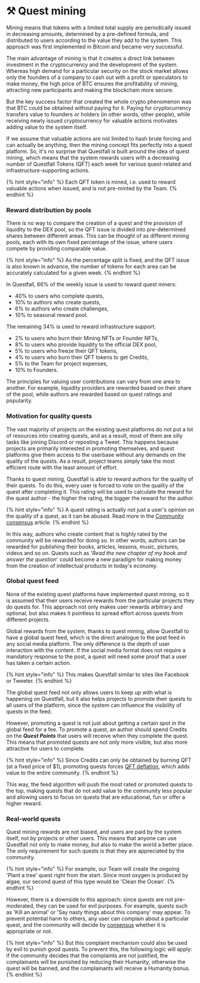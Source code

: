 # ⚒️ Quest mining

Mining means that tokens with a limited total supply are periodically issued in decreasing amounts, determined by a pre-defined formula, and distributed to users according to the value they add to the system. This approach was first implemented in Bitcoin and became very successful.

The main advantage of mining is that it creates a direct link between investment in the cryptocurrency and the development of the system. Whereas high demand for a particular security on the stock market allows only the founders of a company to cash out with a profit or speculators to make money, the high price of BTC ensures the profitability of mining, attracting new participants and making the blockchain more secure.

But the key success factor that created the whole crypto phenomenon was that BTC could be obtained without paying for it. Paying for cryptocurrency transfers value to founders or holders (in other words, other people), while receiving newly issued cryptocurrency for valuable actions motivates adding value to the system itself.

If we assume that valuable actions are not limited to hash brute forcing and can actually be anything, then the mining concept fits perfectly into a quest platform. So, it's no surprise that Questfall is built around the idea of quest mining, which means that the system rewards users with a decreasing number of Questfall Tokens (QFT) each week for various quest-related and infrastructure-supporting actions.

{% hint style="info" %}
Each QFT token is mined, i.e. used to reward valuable actions when issued, and is not pre-minted by the Team.
{% endhint %}

### Reward distribution by pools

There is no way to compare the creation of a quest and the provision of liquidity to the DEX pool, so the QFT issue is divided into pre-determined shares between different areas. This can be thought of as different mining pools, each with its own fixed percentage of the issue, where users compete by providing comparable value.

{% hint style="info" %}
As the percentage split is fixed, and the QFT issue is also known in advance, the number of tokens for each area can be accurately calculated for a given week.
{% endhint %}

In Questfall, 66% of the weekly issue is used to reward quest miners:

* 40% to users who complete quests,
* 10% to authors who create quests,
* 6% to authors who create challenges,
* 10% to seasonal reward pool.

The remaining 34% is used to reward infrastructure support:

* 2% to users who burn their Mining NFTs or Founder NFTs,
* 8% to users who provide liquidity to the official DEX pool,
* 5% to users who freeze their QFT tokens,
* 4% to users who burn their QFT tokens to get Credits,
* 5% to the Team for project expenses,
* 10% to Founders.

The principles for valuing user contributions can vary from one area to another. For example, liquidity providers are rewarded based on their share of the pool, while authors are rewarded based on quest ratings and popularity.

### Motivation for quality quests

The vast majority of projects on the existing quest platforms do not put a lot of resources into creating quests, and as a result, most of them are silly tasks like joining Discord or reposting a Tweet. This happens because projects are primarily interested in promoting themselves, and quest platforms give them access to the userbase without any demands on the quality of the quests. As a result, project teams simply take the most efficient route with the least amount of effort.

Thanks to quest mining, Questfall is able to reward authors for the quality of their quests. To do this, every user is forced to vote on the quality of the quest after completing it. This rating will be used to calculate the reward for the quest author - the higher the rating, the bigger the reward for the author.

{% hint style="info" %}
A quest rating is actually not just a user's opinion on the quality of a quest, as it can be abused. Read more in the [Community consensus](<community-consensus (1).md>) article.
{% endhint %}

In this way, authors who create content that is highly rated by the community will be rewarded for doing so. In other words, authors can be rewarded for publishing their books, articles, lessons, music, pictures, videos and so on. Quests such as '_Read the new chapter of my book and answer the question_' could become a new paradigm for making money from the creation of intellectual products in today's economy.

### Global quest feed

None of the existing quest platforms have implemented quest mining, so it is assumed that their users receive rewards from the particular projects they do quests for. This approach not only makes user rewards arbitrary and optional, but also makes it pointless to spread effort across quests from different projects.

Global rewards from the system, thanks to quest mining, allow Questfall to have a global quest feed, which is the direct analogue to the post feed in any social media platform. The only difference is the depth of user interaction with the content. If the social media format does not require a mandatory response to the post, a quest will need some proof that a user has taken a certain action.

{% hint style="info" %}
This makes Questfall similar to sites like Facebook or Tweeter.
{% endhint %}

The global quest feed not only allows users to keep up with what is happening on Questfall, but it also helps projects to promote their quests to all users of the platform, since the system can influence the visibility of quests in the feed.&#x20;

However, promoting a quest is not just about getting a certain spot in the global feed for a fee. To promote a quest, an author should spend Credits on the _**Quest Points**_ that users will receive when they complete the quest. This means that promoted quests are not only more visible, but also more attractive for users to complete.

{% hint style="info" %}
Since Credits can only be obtained by burning QFT (at a fixed price of $1), promoting quests forces [QFT deflation](deflationary-tokenomics.md), which adds value to the entire community.
{% endhint %}

This way, the feed algorithm will push the most rated or promoted quests to the top, making quests that do not add value to the community less popular and allowing users to focus on quests that are educational, fun or offer a higher reward.

### Real-world quests

Quest mining rewards are not biased, and users are paid by the system itself, not by projects or other users. This means that anyone can use Questfall not only to make money, but also to make the world a better place. The only requirement for such quests is that they are appreciated by the community.

{% hint style="info" %}
For example, our Team will create the ongoing 'Plant a tree' quest right from the start. Since most oxygen is produced by algae, our second quest of this type would be 'Clean the Ocean'.
{% endhint %}

However, there is a downside to this approach: since quests are not pre-moderated, they can be used for evil purposes. For example, quests such as 'Kill an animal' or 'Say nasty things about this company' may appear. To prevent potential harm to others, any user can complain about a particular quest, and the community will decide by [consensus](<community-consensus (1).md>) whether it is appropriate or not.

{% hint style="info" %}
But this complaint mechanism could also be used by evil to punish good quests. To prevent this, the following logic will apply: if the community decides that the complaints are not justified, the complainants will be punished by reducing their Humanity, otherwise the quest will be banned, and the complainants will receive a Humanity bonus.
{% endhint %}

